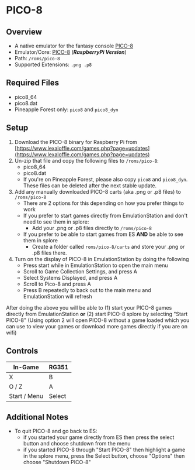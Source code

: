 # PICO-8

## Overview

- A native emulator for the fantasy console [PICO-8](https://www.lexaloffle.com/pico-8.php)
- Emulator/Core: [PICO-8](https://www.lexaloffle.com/games.php?page=updates) (_**RaspberryPi Version**_)
- Path: `/roms/pico-8`
- Supported Extensions: `.png .p8`

## Required Files
- pico8_64
- pico8.dat
- Pineapple Forest only: `pico8` and `pico8_dyn`

## Setup

1. Download the PICO-8 binary for Raspberry Pi from [https://www.lexaloffle.com/games.php?page=updates](https://www.lexaloffle.com/games.php?page=updates)
2. Un-zip that file and copy the following files to `/roms/pico-8`:
   - pico8_64
   - pico8.dat
   - If you're on Pineapple Forest, please also copy `pico8` and `pico8_dyn`. These files can be deleted after the next stable update.
3. Add any manually downloaded PICO-8 carts (aka .png or .p8 files) to `/roms/pico-8` 
   - There are 2 options for this depending on how you prefer things to work
   - If you prefer to start games directly from EmulationStation and don't need to see them in splore:
     - Add your .png or .p8 files directly to `/roms/pico-8`
   - If you prefer to be able to start games from ES **AND** be able to see them in splore
     - Create a folder called `roms/pico-8/carts` and store your .png or .p8 files there.
4. Turn on the display of PICO-8 in EmulationStation by doing the following
   - Press start while in EmulationStation to open the main menu
   - Scroll to Game Collection Settings, and press A
   - Select Systems Displayed, and press A
   - Scroll to Pico-8 and press A
   - Press B repeatedly to back out to the main menu and EmulationStation will refresh

After doing the above you will be able to (1) start your PICO-8 games directly from EmulationStation **or** (2) start PICO-8 splore by selecting "Start PICO-8" (Using option 2 will open PICO-8 without a game loaded which you can use to view your games or download more games directly if you are on wifi)

## Controls

|In-Game|RG351|
|-|-|
|X|B|
|O / Z|A|
|Start / Menu|Select|

## Additional Notes
- To quit PICO-8 and go back to ES:
  - if you started your game directly from ES then press the select button and choose shutdown from the menu
  - if you started PICO-8 through "Start PICO-8" then highlight a game in the splore menu, press the Select button, choose "Options" then choose "Shutdown PICO-8"
